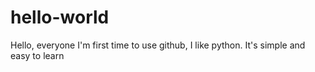 # hello-world

Hello, everyone
I'm first time to use github, I like python. It's simple and easy to learn
